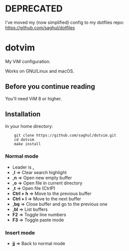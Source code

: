 # DEPRECATED

I've moved my (now simplified) config to my dotfiles repo: https://github.com/saghul/dotfiles

# dotvim

My ViM configuration.

Works on GNU/Linux and macOS.

## Before you continue reading

You'll need ViM 8 or higher.

## Installation

In your home directory:

```
    git clone https://github.com/saghul/dotvim.git
    cd dotvim
    make install
```

### Normal mode

* Leader is **,**
* **,l** => Clear search highlight
* **,n** => Open new empty buffer
* **,o** => Open file in current directory
* **,t** => Open file (CtrlP)
* **Ctrl + h** => Move to the previous buffer
* **Ctrl + l** => Move to the next buffer
* **,bq** => Close buffer and go to the previous one
* **,bl** => List buffers
* **F2** => Toggle line numbers
* **F3** => Toggle paste mode

### Insert mode

* **jj** => Back to normal mode

